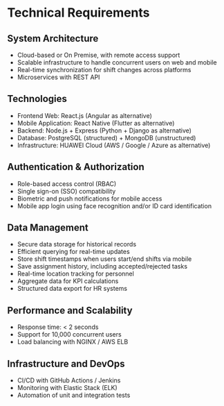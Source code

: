 # Technical Requirements

## System Architecture
- Cloud-based or On Premise, with remote access support
- Scalable infrastructure to handle concurrent users on web and mobile
- Real-time synchronization for shift changes across platforms
- Microservices with REST API

## Technologies
- Frontend Web: React.js (Angular as alternative)
- Mobile Application: React Native (Flutter as alternative)
- Backend: Node.js + Express (Python + Django as alternative)
- Database: PostgreSQL (structured) + MongoDB (unstructured)
- Infrastructure: HUAWEI Cloud (AWS / Google / Azure as alternative)

## Authentication & Authorization
- Role-based access control (RBAC)
- Single sign-on (SSO) compatibility
- Biometric and push notifications for mobile access
- Mobile app login using face recognition and/or ID card identification

## Data Management
- Secure data storage for historical records
- Efficient querying for real-time updates
- Store shift timestamps when users start/end shifts via mobile
- Save assignment history, including accepted/rejected tasks
- Real-time location tracking for personnel
- Aggregate data for KPI calculations
- Structured data export for HR systems

## Performance and Scalability
- Response time: < 2 seconds
- Support for 10,000 concurrent users
- Load balancing with NGINX / AWS ELB

## Infrastructure and DevOps
- CI/CD with GitHub Actions / Jenkins
- Monitoring with Elastic Stack (ELK)
- Automation of unit and integration tests
